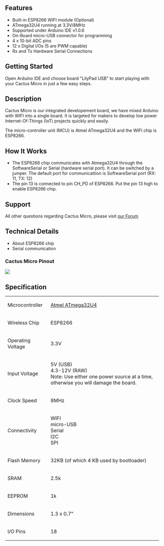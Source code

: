 <languages/>

## Features

  - Built-in ESP8266 WIFI module (Optional)
  - ATmega32U4 running at 3.3V/8MHz
  - Supported under Arduino IDE v1.0.6
  - On-Board micro-USB connector for programming
  - 4 x 10-bit ADC pins
  - 12 x Digital I/Os (5 are PWM capable)
  - Rx and Tx Hardware Serial Connections

## Getting Started

Open Arduino IDE and choose board "LilyPad USB" to start playing with
your Cactus Micro in just a few easy steps.

## Description

Cactus Micro is our integrated developement board, we have mixed Arduino
with WIFI into a single board. It is targeted for makers to develop low
power Internet-Of-Things (IoT) projects quickly and easily.

The micro-controller unit (MCU) is Atmel ATmega32U4 and the WIFI chip is
ESP8266.

## How It Works

  - The ESP8266 chip communicates with Atmega32U4 through the
    SoftwareSerial or Serial (hardware serial port). It can be switched
    by a jumper. The default port for communicattion is SoftwareSerial
    port (RX: 11, TX: 12)
  - The pin 13 is connected to pin CH_PD of ESP8266. Put the pin 13
    high to enable ESP8266 chip.

## Support

All other questions regarding Cactus Micro, please visit [our
Forum](http://bbs.aprbrother.com/conversations/arduino)

## Technical Details

  - About ESP8266 chip
  - Serial communication

### Cactus Micro Pinout

<img src="http://abcdn1.qiniudn.com/cactus_pinout.jpg">

## Specification

<table>
<tbody>
<tr class="odd">
<td><p>Microcontroller</p></td>
<td><p><a href="http://www.atmel.com/devices/atmega32u4.aspx">Atmel ATmega32U4</a></p></td>
</tr>
<tr class="even">
<td><p>Wireless Chip</p></td>
<td><p>ESP8266</p></td>
</tr>
<tr class="odd">
<td><p>Operating Voltage</p></td>
<td><p>3.3V</p></td>
</tr>
<tr class="even">
<td><p>Input Voltage</p></td>
<td><p>5V (USB)<br />
4.3-12V (RAW)<br />
Note: Use either one power source at a time, otherwise you will damage the board.</p></td>
</tr>
<tr class="odd">
<td><p>Clock Speed</p></td>
<td><p>8MHz</p></td>
</tr>
<tr class="even">
<td><p>Connectivity</p></td>
<td><p>WIFI<br />
micro-USB<br />
Serial<br />
I2C<br />
SPI</p></td>
</tr>
<tr class="odd">
<td><p>Flash Memory</p></td>
<td><p>32KB (of which 4 KB used by bootloader)</p></td>
</tr>
<tr class="even">
<td><p>SRAM</p></td>
<td><p>2.5k</p></td>
</tr>
<tr class="odd">
<td><p>EEPROM</p></td>
<td><p>1k</p></td>
</tr>
<tr class="even">
<td><p>Dimensions</p></td>
<td><p>1.3 x 0.7&quot;</p></td>
</tr>
<tr class="odd">
<td><p>I/O Pins</p></td>
<td><p>18</p></td>
</tr>
<tr class="even">
</tr>
</tbody>
</table>